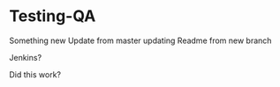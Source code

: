 # Testing-QA

Something new
Update from master
updating Readme from new branch

Jenkins?

Did this work?
